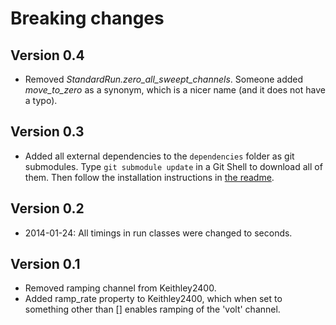 # Breaking changes

## Version 0.4

* Removed *StandardRun.zero_all_sweept_channels*. Someone added *move_to_zero*
  as a synonym, which is a nicer name (and it does not have a typo).

## Version 0.3

* Added all external dependencies to the `dependencies` folder as git
  submodules. Type `git submodule update` in a Git Shell to download all of
  them. Then follow the installation instructions in [the readme](README.md).

## Version 0.2

* 2014-01-24: All timings in run classes were changed to seconds.

## Version 0.1

* Removed ramping channel from Keithley2400.
* Added ramp_rate property to Keithley2400, which when set to something other
  than [] enables ramping of the 'volt' channel.
